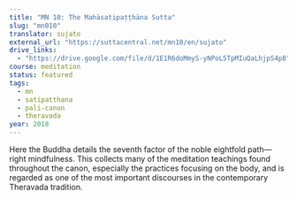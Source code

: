 ```yaml
---
title: "MN 10: The Mahāsatipaṭṭhāna Sutta"
slug: "mn010"
translator: sujato
external_url: "https://suttacentral.net/mn10/en/sujato"
drive_links:
  - "https://drive.google.com/file/d/1E1R6doMmyS-yNPoL5TpMIuQaLhjpS4p8"
course: meditation
status: featured
tags:
  - mn
  - satipatthana
  - pali-canon
  - theravada
year: 2018
---
```


Here the Buddha details the seventh factor of the noble eightfold path—right mindfulness. This collects many of the meditation teachings found throughout the canon, especially the practices focusing on the body, and is regarded as one of the most important discourses in the contemporary Theravada tradition.
